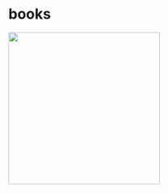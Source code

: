 # books
<img src="https://github.com/user-attachments/assets/1cee509f-594d-4919-ac88-219327c90b27" width="300" />

